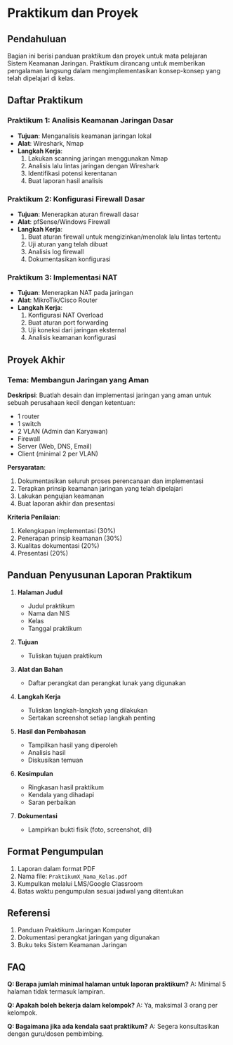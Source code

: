 # Praktikum dan Proyek

## Pendahuluan

Bagian ini berisi panduan praktikum dan proyek untuk mata pelajaran Sistem Keamanan Jaringan. Praktikum dirancang untuk memberikan pengalaman langsung dalam mengimplementasikan konsep-konsep yang telah dipelajari di kelas.

## Daftar Praktikum

### Praktikum 1: Analisis Keamanan Jaringan Dasar
- **Tujuan**: Menganalisis keamanan jaringan lokal
- **Alat**: Wireshark, Nmap
- **Langkah Kerja**:
  1. Lakukan scanning jaringan menggunakan Nmap
  2. Analisis lalu lintas jaringan dengan Wireshark
  3. Identifikasi potensi kerentanan
  4. Buat laporan hasil analisis

### Praktikum 2: Konfigurasi Firewall Dasar
- **Tujuan**: Menerapkan aturan firewall dasar
- **Alat**: pfSense/Windows Firewall
- **Langkah Kerja**:
  1. Buat aturan firewall untuk mengizinkan/menolak lalu lintas tertentu
  2. Uji aturan yang telah dibuat
  3. Analisis log firewall
  4. Dokumentasikan konfigurasi

### Praktikum 3: Implementasi NAT
- **Tujuan**: Menerapkan NAT pada jaringan
- **Alat**: MikroTik/Cisco Router
- **Langkah Kerja**:
  1. Konfigurasi NAT Overload
  2. Buat aturan port forwarding
  3. Uji koneksi dari jaringan eksternal
  4. Analisis keamanan konfigurasi

## Proyek Akhir

### Tema: Membangun Jaringan yang Aman

**Deskripsi**:
Buatlah desain dan implementasi jaringan yang aman untuk sebuah perusahaan kecil dengan ketentuan:
- 1 router
- 1 switch
- 2 VLAN (Admin dan Karyawan)
- Firewall
- Server (Web, DNS, Email)
- Client (minimal 2 per VLAN)

**Persyaratan**:
1. Dokumentasikan seluruh proses perencanaan dan implementasi
2. Terapkan prinsip keamanan jaringan yang telah dipelajari
3. Lakukan pengujian keamanan
4. Buat laporan akhir dan presentasi

**Kriteria Penilaian**:
1. Kelengkapan implementasi (30%)
2. Penerapan prinsip keamanan (30%)
3. Kualitas dokumentasi (20%)
4. Presentasi (20%)

## Panduan Penyusunan Laporan Praktikum

1. **Halaman Judul**
   - Judul praktikum
   - Nama dan NIS
   - Kelas
   - Tanggal praktikum

2. **Tujuan**
   - Tuliskan tujuan praktikum

3. **Alat dan Bahan**
   - Daftar perangkat dan perangkat lunak yang digunakan

4. **Langkah Kerja**
   - Tuliskan langkah-langkah yang dilakukan
   - Sertakan screenshot setiap langkah penting

5. **Hasil dan Pembahasan**
   - Tampilkan hasil yang diperoleh
   - Analisis hasil
   - Diskusikan temuan

6. **Kesimpulan**
   - Ringkasan hasil praktikum
   - Kendala yang dihadapi
   - Saran perbaikan

7. **Dokumentasi**
   - Lampirkan bukti fisik (foto, screenshot, dll)

## Format Pengumpulan

1. Laporan dalam format PDF
2. Nama file: `PraktikumX_Nama_Kelas.pdf`
3. Kumpulkan melalui LMS/Google Classroom
4. Batas waktu pengumpulan sesuai jadwal yang ditentukan

## Referensi

1. Panduan Praktikum Jaringan Komputer
2. Dokumentasi perangkat jaringan yang digunakan
3. Buku teks Sistem Keamanan Jaringan

## FAQ

**Q: Berapa jumlah minimal halaman untuk laporan praktikum?**
A: Minimal 5 halaman tidak termasuk lampiran.

**Q: Apakah boleh bekerja dalam kelompok?**
A: Ya, maksimal 3 orang per kelompok.

**Q: Bagaimana jika ada kendala saat praktikum?**
A: Segera konsultasikan dengan guru/dosen pembimbing.
